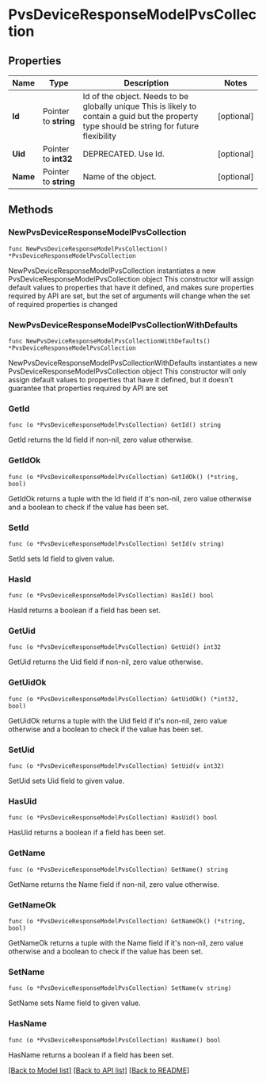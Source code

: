 # PvsDeviceResponseModelPvsCollection

## Properties

Name | Type | Description | Notes
------------ | ------------- | ------------- | -------------
**Id** | Pointer to **string** | Id of the object. Needs to be globally unique This is likely to contain a guid but the property type should be string for future flexibility | [optional] 
**Uid** | Pointer to **int32** | DEPRECATED. Use Id. | [optional] 
**Name** | Pointer to **string** | Name of the object. | [optional] 

## Methods

### NewPvsDeviceResponseModelPvsCollection

`func NewPvsDeviceResponseModelPvsCollection() *PvsDeviceResponseModelPvsCollection`

NewPvsDeviceResponseModelPvsCollection instantiates a new PvsDeviceResponseModelPvsCollection object
This constructor will assign default values to properties that have it defined,
and makes sure properties required by API are set, but the set of arguments
will change when the set of required properties is changed

### NewPvsDeviceResponseModelPvsCollectionWithDefaults

`func NewPvsDeviceResponseModelPvsCollectionWithDefaults() *PvsDeviceResponseModelPvsCollection`

NewPvsDeviceResponseModelPvsCollectionWithDefaults instantiates a new PvsDeviceResponseModelPvsCollection object
This constructor will only assign default values to properties that have it defined,
but it doesn't guarantee that properties required by API are set

### GetId

`func (o *PvsDeviceResponseModelPvsCollection) GetId() string`

GetId returns the Id field if non-nil, zero value otherwise.

### GetIdOk

`func (o *PvsDeviceResponseModelPvsCollection) GetIdOk() (*string, bool)`

GetIdOk returns a tuple with the Id field if it's non-nil, zero value otherwise
and a boolean to check if the value has been set.

### SetId

`func (o *PvsDeviceResponseModelPvsCollection) SetId(v string)`

SetId sets Id field to given value.

### HasId

`func (o *PvsDeviceResponseModelPvsCollection) HasId() bool`

HasId returns a boolean if a field has been set.

### GetUid

`func (o *PvsDeviceResponseModelPvsCollection) GetUid() int32`

GetUid returns the Uid field if non-nil, zero value otherwise.

### GetUidOk

`func (o *PvsDeviceResponseModelPvsCollection) GetUidOk() (*int32, bool)`

GetUidOk returns a tuple with the Uid field if it's non-nil, zero value otherwise
and a boolean to check if the value has been set.

### SetUid

`func (o *PvsDeviceResponseModelPvsCollection) SetUid(v int32)`

SetUid sets Uid field to given value.

### HasUid

`func (o *PvsDeviceResponseModelPvsCollection) HasUid() bool`

HasUid returns a boolean if a field has been set.

### GetName

`func (o *PvsDeviceResponseModelPvsCollection) GetName() string`

GetName returns the Name field if non-nil, zero value otherwise.

### GetNameOk

`func (o *PvsDeviceResponseModelPvsCollection) GetNameOk() (*string, bool)`

GetNameOk returns a tuple with the Name field if it's non-nil, zero value otherwise
and a boolean to check if the value has been set.

### SetName

`func (o *PvsDeviceResponseModelPvsCollection) SetName(v string)`

SetName sets Name field to given value.

### HasName

`func (o *PvsDeviceResponseModelPvsCollection) HasName() bool`

HasName returns a boolean if a field has been set.


[[Back to Model list]](../README.md#documentation-for-models) [[Back to API list]](../README.md#documentation-for-api-endpoints) [[Back to README]](../README.md)


